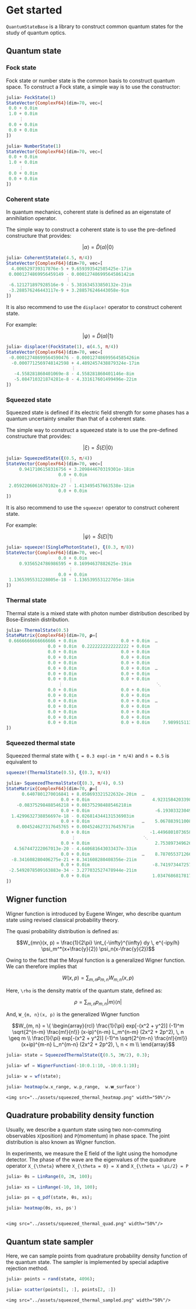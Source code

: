 # Get started

`QuantumStateBase` is a library to construct common quantum states for the study of quantum optics.

## Quantum state

### Fock state

Fock state or number state is the common basis to construct quantum space.
To construct a Fock state, a simple way is to use the constructor:

```julia
julia> FockState(1)
StateVector{ComplexF64}(dim=70, vec=[
 0.0 + 0.0im
 1.0 + 0.0im
     ⋮
 0.0 + 0.0im
 0.0 + 0.0im
])
```
```julia
julia> NumberState(1)
StateVector{ComplexF64}(dim=70, vec=[
 0.0 + 0.0im
 1.0 + 0.0im
     ⋮
 0.0 + 0.0im
 0.0 + 0.0im
])
```

### Coherent state

In quantum mechanics, coherent state is defined as an eigenstate of annihilation operator.

The simple way to construct a coherent state is to use the pre-defined constructure that provides:

```math
| \alpha \rangle = \hat{D}(\alpha) | 0 \rangle
```

```julia
julia> CoherentState(α(4.5, π/4))
StateVector{ComplexF64}(dim=70, vec=[
  4.006529739317876e-5 + 9.659393542585425e-17im
 0.0001274869956459149 - 0.00012748699564586142im
                       ⋮
 -6.121271897928516e-9 - 5.381634533850132e-23im
 -3.288576246443117e-9 + 3.288576246443058e-9im
])
```

It is also recommend to use the `displace!` operator to construct coherent state.

For example:

```math
| \psi \rangle = \hat{D}(\alpha) | 1 \rangle
```

```julia
julia> displace!(FockState(1), α(4.5, π/4))
StateVector{ComplexF64}(dim=70, vec=[
 -0.00012748699564590476 - 0.00012748699564585426im
  -0.0007712569748142598 + 4.4892457438879324e-17im
                         ⋮
   -4.558281860401069e-8 - 4.558281860401146e-8im
   -5.084710321874281e-8 - 4.331617601499496e-22im
])

```

### Squeezed state

Squeezed state is defined if its electric field strength for some phases
has a quantum uncertainty smaller than that of a coherent state.

The simple way to construct a squeezed state is to use the pre-defined constructure that provides:

```math
| \xi \rangle = \hat{S}(\xi) | 0 \rangle
```

```julia
julia> SqueezedState(ξ(0.5, π/4))
StateVector{ComplexF64}(dim=70, vec=[
     0.9417106158316756 + 3.209844670319301e-18im
                    0.0 + 0.0im
                        ⋮
 2.0592206061670102e-27 - 1.413495457663538e-12im
                    0.0 + 0.0im
])
```

It is also recommend to use the `squeeze!` operator to construct coherent state.

For example:

```math
| \psi \rangle = \hat{S}(\xi) | 1 \rangle
```

```julia
julia> squeeze!(SinglePhotonState(), ξ(0.3, π/8))
StateVector{ComplexF64}(dim=70, vec=[
                    0.0 + 0.0im
     0.9356524786986595 + 8.16994637882625e-19im
                        ⋮
                    0.0 + 0.0im
 1.1365395531228005e-18 - 1.136539553122705e-18im
])

```


### Thermal state

Thermal state is a mixed state with photon number distribution described by Bose-Einstein distribution.

```julia
julia> ThermalState(0.5)
StateMatrix{ComplexF64}(dim=70, 𝛒=[
 0.6666666666666666 + 0.0im                 0.0 + 0.0im  …                    0.0 + 0.0im
                0.0 + 0.0im  0.2222222222222222 + 0.0im                       0.0 + 0.0im
                0.0 + 0.0im                 0.0 + 0.0im                       0.0 + 0.0im
                0.0 + 0.0im                 0.0 + 0.0im                       0.0 + 0.0im
                0.0 + 0.0im                 0.0 + 0.0im                       0.0 + 0.0im
                0.0 + 0.0im                 0.0 + 0.0im  …                    0.0 + 0.0im
                0.0 + 0.0im                 0.0 + 0.0im                       0.0 + 0.0im
                0.0 + 0.0im                 0.0 + 0.0im                       0.0 + 0.0im
                    ⋮                                    ⋱
                0.0 + 0.0im                 0.0 + 0.0im                       0.0 + 0.0im
                0.0 + 0.0im                 0.0 + 0.0im                       0.0 + 0.0im
                0.0 + 0.0im                 0.0 + 0.0im  …                    0.0 + 0.0im
                0.0 + 0.0im                 0.0 + 0.0im                       0.0 + 0.0im
                0.0 + 0.0im                 0.0 + 0.0im                       0.0 + 0.0im
                0.0 + 0.0im                 0.0 + 0.0im                       0.0 + 0.0im
                0.0 + 0.0im                 0.0 + 0.0im     7.989915113185906e-34 + 0.0im
])
```

### Squeezed thermal state

Squeezed thermal state with `ξ = 0.3 exp(-im * π/4)` and `n̄ = 0.5` is equivalent to

```julia
squeeze!(ThermalState(0.5), ξ(0.3, π/4))
```

```julia
julia> SqueezedThermalState(ξ(0.3, π/4), 0.5)
StateMatrix{ComplexF64}(dim=70, 𝛒=[
      0.6407801270016841 + 8.058693321522632e-20im  …                      0.0 + 0.0im
                     0.0 + 0.0im                        4.9231584203398716e-33 + 8.397842435607661e-21im
    -0.08375298488546218 + 0.08375298488546218im                           0.0 + 0.0im
                     0.0 + 0.0im                         -6.19303323049067e-20 - 6.193033230493655e-20im
  1.4299632738856697e-18 - 0.026814344131536903im                          0.0 + 0.0im
                     0.0 + 0.0im                    …    5.067883911008702e-19 - 3.0814879110195774e-33im
    0.004524627317645765 + 0.004524627317645767im                          0.0 + 0.0im
                     0.0 + 0.0im                       -1.4496801073658087e-18 + 1.4496801073653357e-18im
                         ⋮                          ⋱
                     0.0 + 0.0im                         2.753897349626776e-18 - 2.7538973496267774e-18im
   4.567447222067013e-20 - 4.640681643033437e-33im                         0.0 + 0.0im
                     0.0 + 0.0im                    …    8.787055371266764e-34 + 2.405588755307263e-18im
  -8.341608280406275e-21 + 8.341608280408356e-21im                         0.0 + 0.0im
                     0.0 + 0.0im                        -8.741973447257788e-19 - 8.741973447257786e-19im
 -2.5492078509163883e-34 - 3.277032527478944e-21im                         0.0 + 0.0im
                     0.0 + 0.0im                        1.0347686817817904e-18 + 4.513898307157584e-36im
])
```

## Wigner function

Wigner function is introduced by Eugene Winger, who describe quantum state using revised classical probability theory.

The quasi probability distribution is defined as:

```math
W_{mn}(x, p) = \frac{1}{2\pi} \int_{-\infty}^{\infty} dy \, e^{-ipy/h} \psi_m^*(x+\frac{y}{2}) \psi_n(x-\frac{y}{2})
```

Owing to the fact that the Moyal function is a generalized Wigner function. We can therefore implies that

```math
W(x, p) = \sum_{m, n} \rho_{m, n} W_{m, n}(x, p)
```

Here, ``\rho`` is the density matrix of the quantum state, defined as:

```math
\rho = \sum_{m, n} p_{m, n} | m \rangle \langle n |
```

And, ``W_{m, n}(x, p)`` is the generalized Wigner function

```math
W_{m, n} = \{ \begin{array}{rcl}
\frac{1}{\pi} exp[-(x^2 + y^2)] (-1)^m  \sqrt{2^{n-m} \frac{m!}{n!}} (x-ip)^{n-m} L_m^{n-m} (2x^2 + 2p^2), \, n \geq m \\
\frac{1}{\pi} exp[-(x^2 + y^2)] (-1)^n  \sqrt{2^{m-n} \frac{n!}{m!}} (x+ip)^{m-n} L_n^{m-n} (2x^2 + 2p^2), \, n < m \\
\end{array}
```

```julia
julia> state = SqueezedThermalState(ξ(0.5, 3π/2), 0.3);

julia> wf = WignerFunction(-10:0.1:10, -10:0.1:10);

julia> w = wf(state);

julia> heatmap(w.x_range, w.p_range,  w.𝐰_surface')
```

```@raw html
<img src="../assets/squeezed_thermal_heatmap.png" width="50%"/>
```

## Quadrature probability density function

Usually, we describe a quantum state using two non-commuting observables `X`(position) and `P`(momentum) in phase space.
The joint distribution is also known as Wigner function.

In experiments, we measure the E field of the light using the homodyne detector.
The phase of the wave are the eigenvalues of the quadrature operator ``X_{\theta}``
where ``X_{\theta = 0} = X`` and ``X_{\theta = \pi/2} = P``

```julia
julia> θs = LinRange(0, 2π, 100);

julia> xs = LinRange(-10, 10, 100);

julia> ps = q_pdf(state, θs, xs);

julia> heatmap(θs, xs, ps')
```

```@raw html

<img src="../assets/squeezed_thermal_quad.png" width="50%"/>
```

## Quantum state sampler

Here, we can sample points from quadrature probability density function of the quantum state.
The sampler is implemented by special adaptive rejection method.

```julia
julia> points = rand(state, 4096);

julia> scatter(points[1, :], points[2, :])
```

```@raw html
<img src="../assets/squeezed_thermal_sampled.png" width="50%"/>
```
